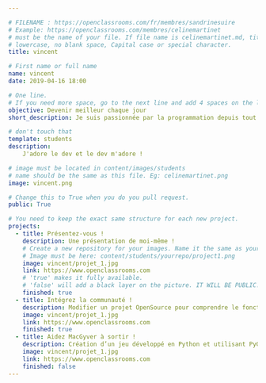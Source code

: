 ```yaml
---

# FILENAME : https://openclassrooms.com/fr/membres/sandrinesuire
# Example: https://openclassrooms.com/membres/celinemartinet
# must be the name of your file. If file name is celinemartinet.md, title is celinemartinet.
# lowercase, no blank space, Capital case or special character.
title: vincent

# First name or full name
name: vincent
date: 2019-04-16 18:00

# One line.
# If you need more space, go to the next line and add 4 spaces on the left, as in 'description'.
objective: Devenir meilleur chaque jour 
short_description: Je suis passionnée par la programmation depuis tout petit !

# don't touch that
template: students
description:
    J'adore le dev et le dev m'adore ! 

# image must be located in content/images/students
# name should be the same as this file. Eg: celinemartinet.png
image: vincent.png

# Change this to True when you do you pull request.
public: True

# You need to keep the exact same structure for each new project.
projects:
  - title: Présentez-vous !
    description: Une présentation de moi-même !
    # Create a new repository for your images. Name it the same as your nickname and profile picture.
    # Image must be here: content/students/yourrepo/project1.png
    image: vincent/projet_1.jpg
    link: https://www.openclassrooms.com
    # 'true' makes it fully available.
    # 'false' will add a black layer on the picture. IT WILL BE PUBLIC!
    finished: true
  - title: Intégrez la communauté !
    description: Modifier un projet OpenSource pour comprendre le fonctionnement de Git, de Github et des pullrequest
    image: vincent/projet_1.jpg
    link: https://www.openclassrooms.com
    finished: true
  - title: Aidez MacGyver à sortir !
    description: Création d’un jeu développé en Python et utilisant PyGame.
    image: vincent/projet_1.jpg
    link: https://www.openclassrooms.com
    finished: false
---
```


